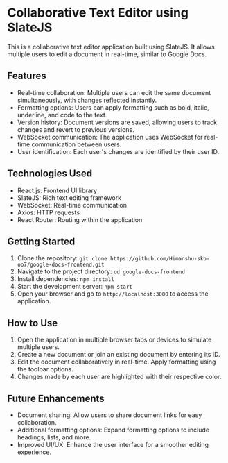 # Collaborative Text Editor using SlateJS

This is a collaborative text editor application built using SlateJS. It allows multiple users to edit a document in real-time, similar to Google Docs.

## Features

- Real-time collaboration: Multiple users can edit the same document simultaneously, with changes reflected instantly.
- Formatting options: Users can apply formatting such as bold, italic, underline, and code to the text.
- Version history: Document versions are saved, allowing users to track changes and revert to previous versions.
- WebSocket communication: The application uses WebSocket for real-time communication between users.
- User identification: Each user's changes are identified by their user ID.

## Technologies Used

- React.js: Frontend UI library
- SlateJS: Rich text editing framework
- WebSocket: Real-time communication
- Axios: HTTP requests
- React Router: Routing within the application

## Getting Started

1. Clone the repository: `git clone https://github.com/Himanshu-skb-oo7/google-docs-frontend.git`
2. Navigate to the project directory: `cd google-docs-frontend`
3. Install dependencies: `npm install`
4. Start the development server: `npm start`
5. Open your browser and go to `http://localhost:3000` to access the application.

## How to Use

1. Open the application in multiple browser tabs or devices to simulate multiple users.
2. Create a new document or join an existing document by entering its ID.
3. Edit the document collaboratively in real-time. Apply formatting using the toolbar options.
4. Changes made by each user are highlighted with their respective color.

## Future Enhancements

- Document sharing: Allow users to share document links for easy collaboration.
- Additional formatting options: Expand formatting options to include headings, lists, and more.
- Improved UI/UX: Enhance the user interface for a smoother editing experience.
